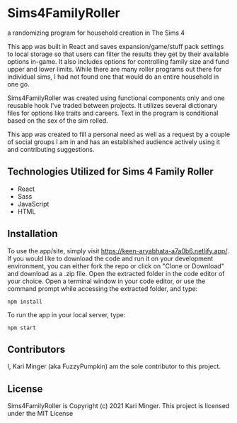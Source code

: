 # Sims4FamilyRoller
a randomizing program for household creation in The Sims 4

This app was built in React and saves expansion/game/stuff pack settings to local storage so that users can filter the results they get by their available options in-game. It also includes options for controlling family size and fund upper and lower limits. While there are many roller programs out there for individual sims, I had not found one that would do an entire household in one go. 

Sims4FamilyRoller was created using functional components only and one reusable hook I've traded between projects. It utilizes several dictionary files for options like traits and careers. Text in the program is conditional based on the sex of the sim rolled.

This app was created to fill a personal need as well as a request by a couple of social groups I am in and has an established audience actively using it and contributing suggestions.


## Technologies Utilized for Sims 4 Family Roller
* React
* Sass
* JavaScript
* HTML

## Installation

To use the app/site, simply visit https://keen-aryabhata-a7a0b6.netlify.app/. If you would like to download the code and run it on your development environment, you can either fork the repo or click on "Clone or Download" and download as a .zip file. Open the extracted folder in the code editor of your choice. Open a terminal window in your code editor, or use the command prompt while accessing the extracted folder, and type:
```
npm install
```
To run the app in your local server, type:
```
npm start
```
## Contributors
I, Kari Minger (aka FuzzyPumpkin) am the sole contributor to this project.

## License

Sims4FamilyRoller is Copyright (c) 2021 Kari Minger.
This project is licensed under the MIT License

